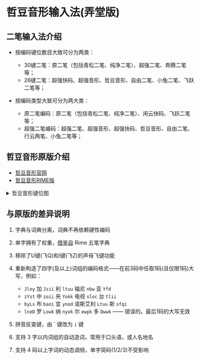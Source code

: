 # 哲豆音形输入法(弄堂版)

## 二笔输入法介绍

* 按编码键位数目大致可分为两类：
  * 30键二笔：原二笔（包括青松二笔、纯净二笔）、超强二笔、奔腾二笔等；
  * 26键二笔：超强快码、超强音形、哲豆音形、自由二笔、小兔二笔、飞跃二笔等；

* 按编码类型大致可分为两大类：
  * 原二笔编码：原二笔（包括青松二笔、纯净二笔）、闲云快码、飞跃二笔等；
  * 超强二笔编码：超强二笔、超强音形、超强快码、哲豆音形、自由二笔、行云两笔、小兔二笔等；

## 哲豆音形原版介绍

- [哲豆音形官网][1]
- [哲豆音形RIME版][2]

<details><summary>哲豆音形键位图</summary>

![](https://du1ab.one/images/2022/zdyx_keyboard.jpg)
</details>

## 与原版的差异说明

1. 字典与词典分离，词典不再依赖硬性编码
2. 单字拥有了权重，[借鉴自][3] Rime 五笔字典
3. 移除了U键(飞Q)和I键(飞Z)的声母飞键功能
4. 重新构造了四字(及以上)词组的编码格式——在前3码中任取1码(且仅限1码)大写，例如：

   * `Jlny` 加 `Jzii` 利 `ltuu` 福尼 `nbw` 亚 `Yfd`
   * `zYst` 中 `zoii` 央 `Yokk` 电视 `sloc` 台 `tlii`
   * `byLs` 布 `baoi` 宜 `ynod` 诺斯艾利 `Ltuu` 斯 `sfqi`
   * `lneD` 罗 `Lowk` 纳 `nyok` 尔 `ewpk` 多 `Dwwk` —— 错误的。最后1码的大写无效

5. 拼音反查键，由 \` 键改为 `i` 键
6. 支持 3 字以内词组的自动造词，常用于口头语，或人名地名
7. 支持 4 码以上字词的动态调频，单字简码(1/2/3)不受影响

[0]: https://zh.wikipedia.org/wiki/二笔输入法
[1]: http://zzdzzd.ysepan.com/
[2]: https://github.com/whjiang/zzdyx_rime
[3]: https://gist.github.com/s5unty/08c3a6d7429c65a37b4b4aaaf3f9bed5

